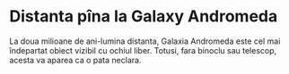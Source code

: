 # Distanta pîna la Galaxy Andromeda

La doua milioane de ani-lumina distanta, Galaxia Andromeda este cel mai
îndepartat obiect vizibil cu ochiul liber. Totusi, fara binoclu sau telescop,
acesta va aparea ca o pata neclara.
